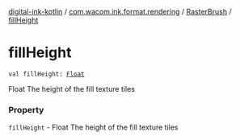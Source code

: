 [digital-ink-kotlin](../../index.md) / [com.wacom.ink.format.rendering](../index.md) / [RasterBrush](index.md) / [fillHeight](./fill-height.md)

# fillHeight

`val fillHeight: `[`Float`](https://kotlinlang.org/api/latest/jvm/stdlib/kotlin/-float/index.html)

Float The height of the fill texture tiles

### Property

`fillHeight` - Float The height of the fill texture tiles